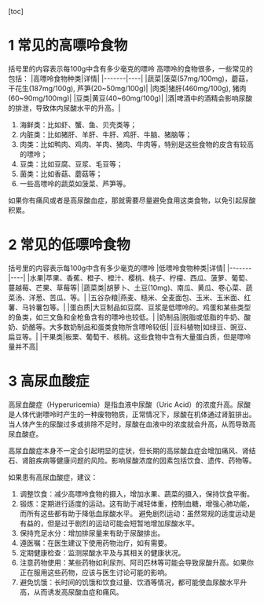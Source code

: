 [toc]

# 1 常见的高嘌呤食物
括号里的内容表示每100g中含有多少毫克的嘌呤
高嘌呤的食物很多，一些常见的包括：
|高嘌呤食物种类|详情|
|-------|----|
|蔬菜|菠菜(57mg/100mg)，蘑菇，干花生(187mg/100g), 芦笋(20~50mg/100g)|
|肉类|猪肝(460mg/100g), 猪肉(60~90mg/100mg)|
|豆类|黄豆(40~60mg/100g)|
|酒|啤酒中的酒精会影响尿酸的排泄，导致体内尿酸水平的升高。|


1. 海鲜类：比如虾、蟹、鱼、贝壳类等；
2. 内脏类：比如猪肝、羊肝、牛肝、鸡肝、牛脑、猪脑等；
3. 肉类：比如鸭肉、鸡肉、羊肉、猪肉、牛肉等，特别是这些食物的皮含有较高的嘌呤；
4. 豆类：比如豆腐、豆浆、毛豆等；
6. 菌类：比如香菇、蘑菇等；
7. 一些高嘌呤的蔬菜如菠菜、芦笋等。

如果你有痛风或者是高尿酸血症，那就需要尽量避免食用这类食物，以免引起尿酸积累。

# 2 常见的低嘌呤食物
括号里的内容表示每100g中含有多少毫克的嘌呤
|低嘌呤食物种类|详情|
|-------|----|
|水果|苹果、香蕉、橙子、橙汁、樱桃、桃子、柠檬、西瓜、菠萝、葡萄、蔓越莓、芒果、草莓等|
|蔬菜类|胡萝卜、土豆(10mg)、南瓜、黄瓜、卷心菜、蔬菜汤、洋葱、苦瓜、等。|
|五谷杂粮|燕麦、糙米、全麦面包、玉米、玉米面、红薯、马铃薯包等。|
|蛋白质|大豆制品如豆腐、豆浆是低嘌呤的。鸡蛋和某些类型的鱼类，如三文鱼和金枪鱼含有的嘌呤也较低。|
|奶制品|脱脂或低脂的牛奶、酸奶、奶酪等。大多数奶制品和蛋类食物所含嘌呤较低|
|豆科植物|如绿豆、豌豆、扁豆等。|
|干果类|板栗、葡萄干、核桃。这些食物中含有大量蛋白质，但是嘌呤量并不高|



# 3 高尿血酸症
高尿血酸症（Hyperuricemia）是指血液中尿酸（Uric Acid）的浓度升高。尿酸是人体代谢嘌呤时产生的一种废物物质，正常情况下，尿酸在机体通过肾脏排出。当人体产生的尿酸过多或排除不足时，尿酸在血液中的浓度就会升高，从而导致高尿血酸症。

高尿血酸症本身不一定会引起明显的症状，但长期的高尿酸血症会增加痛风、肾结石、肾脏疾病等健康问题的风险。影响尿酸浓度的因素包括饮食、遗传、药物等。

如果患有高尿血酸症，建议：

1. 调整饮食：减少高嘌呤食物的摄入，增加水果、蔬菜的摄入，保持饮食平衡。
2. 锻炼：定期进行适度的运动。这有助于减轻体重，控制血糖，增强心肺功能，而所有这些都有助于降低血尿酸水平。
避免剧烈运动：虽然常规的适度运动是有益的，但是过于剧烈的运动可能会短暂地增加尿酸水平。
3. 保持充足水分：增加排尿量来有助于尿酸排出。
4. 遵医嘱：在医生建议下使用药物治疗，如有需要。
5. 定期健康检查：监测尿酸水平及与其相关的健康状况。
6. 注意药物使用：某些药物如利尿剂、阿司匹林等可能会导致尿酸升高。如果你正在服用这些药物，应该与医生讨论可能的影响。
7. 避免饥饿：长时间的饥饿和饮食过量、饮酒等情况，都可能使血尿酸水平升高，从而诱发高尿酸血症和痛风。

